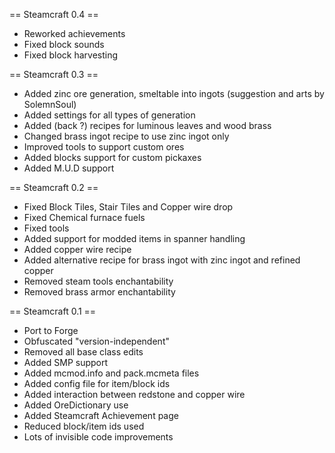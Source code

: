 == Steamcraft 0.4 ==
* Reworked achievements
* Fixed block sounds
* Fixed block harvesting

== Steamcraft 0.3 ==
* Added zinc ore generation, smeltable into ingots (suggestion and arts by SolemnSoul)
* Added settings for all types of generation
* Added (back ?) recipes for luminous leaves and wood brass
* Changed brass ingot recipe to use zinc ingot only
* Improved tools to support custom ores
* Added blocks support for custom pickaxes
* Added M.U.D support

== Steamcraft 0.2 ==
* Fixed Block Tiles, Stair Tiles and Copper wire drop
* Fixed Chemical furnace fuels
* Fixed tools
* Added support for modded items in spanner handling
* Added copper wire recipe
* Added alternative recipe for brass ingot with zinc ingot and refined copper
* Removed steam tools enchantability
* Removed brass armor enchantability

== Steamcraft 0.1 ==
* Port to Forge
* Obfuscated "version-independent"
* Removed all base class edits
* Added SMP support
* Added mcmod.info and pack.mcmeta files
* Added config file for item/block ids
* Added interaction between redstone and copper wire
* Added OreDictionary use
* Added Steamcraft Achievement page
* Reduced block/item ids used
* Lots of invisible code improvements